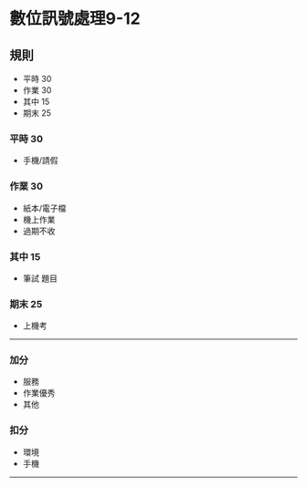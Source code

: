 # 數位訊號處理9-12

## 規則

- 平時 30 
- 作業 30
- 其中 15
- 期末 25

### 平時 30 

- 手機/請假

### 作業 30

- 紙本/電子檔
- 機上作業
- 過期不收

### 其中 15
- 筆試 題目

### 期末 25
- 上機考

----

### 加分

- 服務
- 作業優秀
- 其他

### 扣分

- 環境
- 手機

----


